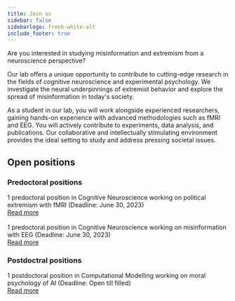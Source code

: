 ```yaml
---
title: Join us
sidebar: false
sidebarlogo: fresh-white-alt
include_footer: true
---
```


Are you interested in studying misinformation and extremism from a neuroscience perspective? 

Our lab offers a unique opportunity to contribute to cutting-edge research in the fields of cognitive neuroscience and experimental psychology. We investigate the neural underpinnings of extremist behavior and explore the spread of misinformation in today's society.

As a student in our lab, you will work alongside experienced researchers, gaining hands-on experience with advanced methodologies such as fMRI and EEG. You will actively contribute to experiments, data analysis, and publications. Our collaborative and intellectually stimulating environment provides the ideal setting to study and address pressing societal issues.

## Open positions

### Predoctoral positions

1 predoctoral position in Cognitive Neuroscience working on political extremism with fMRI (Deadline: June 30, 2023)
<br>
[Read more](https://www.imim.cat/media/upload/arxius/ofertes%20de%20treball/2023/BT/Ref.%202311%20-%20PRETUS.pdf?_t=1686307206)
<br><br>
1 predoctoral position in Cognitive Neuroscience working on misinformation with EEG (Deadline: June 30, 2023)
<br>
[Read more](https://www.imim.cat/media/upload/arxius/ofertes%20de%20treball/2023/BT/Ref.%202310%20-%20PRETUS.pdf?_t=1686306918)
<br>

### Postdoctral positions

1 postdoctoral position in Computational Modelling working on moral psychology of AI (Deadline: Open till filled)
<br>
[Read more](https://www.imim.cat/ofertes/detall-oferta-temporals.html?id=2384)
<br>
